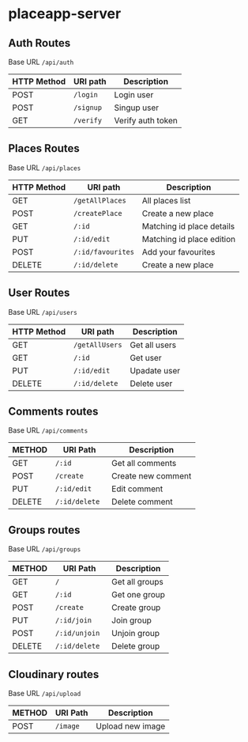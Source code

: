 # placeapp-server


## Auth Routes

Base URL `/api/auth`

| HTTP Method 	| URI path      	   | Description              |
|-------------	|---------------	   |--------------------------|
| POST         	| `/login`             | Login user               |
| POST         	| `/signup`            | Singup  user             |
| GET         	| `/verify`            | Verify auth token        |


## Places Routes

Base URL `/api/places`

| HTTP Method 	| URI path      	  | Description               |
|-------------	|---------------	  |---------------------------|
| GET         	| `/getAllPlaces`     | All places list           |
| POST         	| `/createPlace`      | Create a new place        |
| GET         	| `/:id`              | Matching id place details |
| PUT         	| `/:id/edit`         | Matching id place edition |
| POST      	| `/:id/favourites`   | Add your favourites       |
| DELETE        | `/:id/delete`       | Create a new place        |


## User Routes

Base URL `/api/users`

| HTTP Method 	| URI path      	  | Description               |
|-------------	|---------------	  |---------------------------|
| GET         	| `/getAllUsers`      | Get all users             |
| GET         	| `/:id`              | Get user                  |
| PUT          	| `/:id/edit`         | Upadate user              |
| DELETE        | `/:id/delete`       | Delete user               |


## Comments routes

Base URL `/api/comments`

| METHOD        | URI Path            | Description               |
|---------------|---------------------|---------------------------|
| GET           | `/:id `             | Get all comments          |
| POST          | `/create `          | Create new comment        |
| PUT           | `/:id/edit`         | Edit comment              |
| DELETE        | `/:id/delete `      | Delete comment            |


## Groups routes

Base URL `/api/groups`

| METHOD        | URI Path            | Description               |
|---------------|---------------------|---------------------------|
| GET           | `/`                 | Get all groups            |
| GET           | `/:id `             | Get one group             |
| POST          | `/create`           | Create group              |
| PUT           | `/:id/join `        | Join group                |
| POST          | `/:id/unjoin `      | Unjoin group              |
| DELETE        | `/:id/delete `      | Delete group              |

## Cloudinary routes

Base URL `/api/upload`

| METHOD        | URI Path            | Description               |
|---------------|---------------------|---------------------------|
| POST          | `/image `           | Upload new image          |

